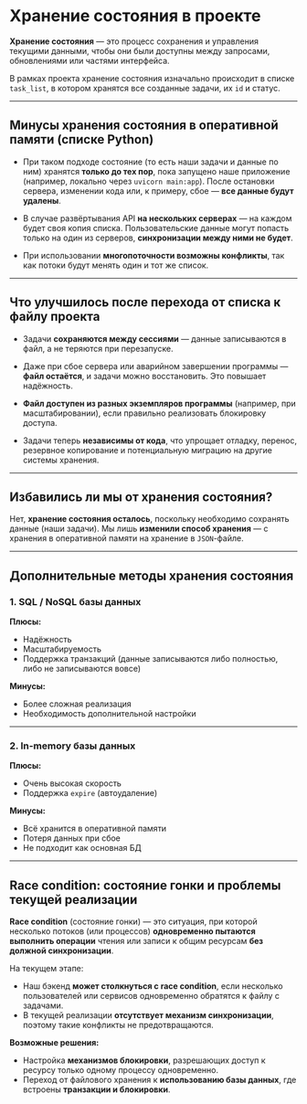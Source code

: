 # Хранение состояния в проекте

**Хранение состояния** — это процесс сохранения и управления текущими данными, чтобы они были доступны между запросами, обновлениями или частями интерфейса.

В рамках проекта хранение состояния изначально происходит в списке `task_list`, в котором хранятся все созданные задачи, их `id` и статус.

---

## Минусы хранения состояния в оперативной памяти (списке Python)

- При таком подходе состояние (то есть наши задачи и данные по ним) хранятся **только до тех пор**, пока запущено наше приложение (например, локально через `uvicorn main:app`). После остановки сервера, изменении кода или, к примеру, сбое — **все данные будут удалены**.

- В случае развёртывания API **на нескольких серверах** — на каждом будет своя копия списка. Пользовательские данные могут попасть только на один из серверов, **синхронизации между ними не будет**.

- При использовании **многопоточности возможны конфликты**, так как потоки будут менять один и тот же список.

---

## Что улучшилось после перехода от списка к файлу проекта

- Задачи **сохраняются между сессиями** — данные записываются в файл, а не теряются при перезапуске.

- Даже при сбое сервера или аварийном завершении программы — **файл остаётся**, и задачи можно восстановить. Это повышает надёжность.

- **Файл доступен из разных экземпляров программы** (например, при масштабировании), если правильно реализовать блокировку доступа.

- Задачи теперь **независимы от кода**, что упрощает отладку, перенос, резервное копирование и потенциальную миграцию на другие системы хранения.

---

## Избавились ли мы от хранения состояния?

Нет, **хранение состояния осталось**, поскольку необходимо сохранять данные (наши задачи). Мы лишь **изменили способ хранения** — с хранения в оперативной памяти на хранение в `JSON`-файле.

---

## Дополнительные методы хранения состояния

### 1. SQL / NoSQL базы данных

**Плюсы:**
- Надёжность  
- Масштабируемость  
- Поддержка транзакций (данные записываются либо полностью, либо не записываются вовсе)

**Минусы:**
- Более сложная реализация  
- Необходимость дополнительной настройки

---

### 2. In-memory базы данных

**Плюсы:**
- Очень высокая скорость  
- Поддержка `expire` (автоудаление)

**Минусы:**
- Всё хранится в оперативной памяти  
- Потеря данных при сбое  
- Не подходит как основная БД

---

## Race condition: состояние гонки и проблемы текущей реализации

**Race condition** (состояние гонки) — это ситуация, при которой несколько потоков (или процессов) **одновременно пытаются выполнить операции** чтения или записи к общим ресурсам **без должной синхронизации**.

На текущем этапе:

- Наш бэкенд **может столкнуться с race condition**, если несколько пользователей или сервисов одновременно обратятся к файлу с задачами.
- В текущей реализации **отсутствует механизм синхронизации**, поэтому такие конфликты не предотвращаются.

**Возможные решения:**
- Настройка **механизмов блокировки**, разрешающих доступ к ресурсу только одному процессу одновременно.
- Переход от файлового хранения к **использованию базы данных**, где встроены **транзакции и блокировки**.


